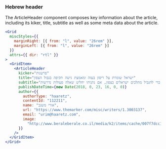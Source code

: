 ### Hebrew header

The ArticleHeader component composes key information
about the article, including its kiker, title, subtitle
as well as some meta data about the article.

```jsx
<Grid
  miscStyles={{
    marginRight: [{ from: "l", value: "26rem" }],
    marginLeft: [{ from: "l", value: "26rem" }]
  }}
  attrs={{ dir: "rtl" }}
>
  <GridItem>
    <ArticleHeader
      kicker="פרשנות"
      title="ישראל שומרת על ריסון בעזה ומאמצת גישה תקיפה בגבול הצפון"
      subtitle="ההודעה הישראלית על החזרת אספקת החשמל לעזה היא חלק מהצורך לנהל כמה משברים במקביל. קשה לראות את וושינגטון מתערבת כדי להגביל מהלכים ישראלים בצפון, אם נתניהו יחליט שאלה פעולות נדרשות"
      publishDateTime={new Date(2018, 0, 23, 16, 0, 0)}
      author={{
        authorType: "haaretz",
        contentId: "112211",
        name: "אורי משגב",
        url: "https://www.themarker.com/misc/writers/1.3003137",
        email: "urim@haaretz.com",
        image:
          "http://www.beraleberale.co.il/media/k2/items/cache/007f7dcc1de776ae0fbd86ceae8656ad_L.jpg"
      }}
    />
  </GridItem>
</Grid>
```
